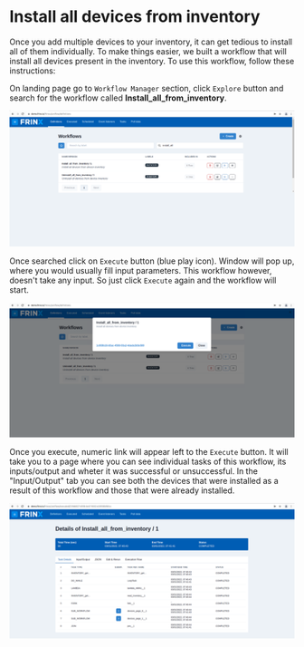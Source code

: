 # Install all devices from inventory

Once you add multiple devices to your inventory, it can get tedious to install all of them individually. To make things easier, we built a workflow that will install all
devices present in the inventory. To use this workflow, follow these instructions:

On landing page go to `Workflow Manager` section, click `Explore` button and search for the workflow called **Install_all_from_inventory**.

![Search for install_all_from_inventory](install_all_from_inventory_search.png)

Once searched click on `Execute` button (blue play icon). Window will pop up, where you would usually fill input parameters. This workflow however, doesn't take any input. So just click `Execute` again
and the workflow will start.

![Execute install_all_from_inventory](install_all_from_inventory_execute.png)

Once you execute, numeric link will appear left to the `Execute` button. It will take you to a page where you can see individual tasks of this workflow, its inputs/output and wheter it was successful or unsuccessful. In the "Input/Output" tab you can see both the devices that were installed as a result of this workflow and those that were already installed.

![Results of the workflow](install_all_from_inventory_result.png)